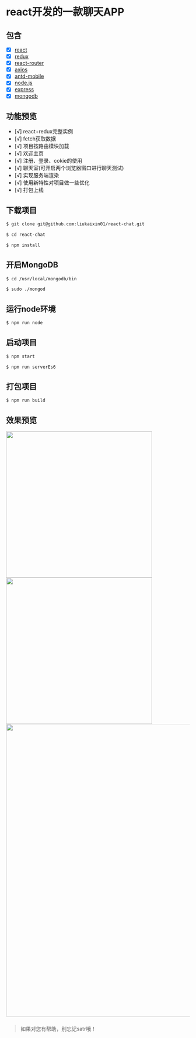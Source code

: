 # react开发的一款聊天APP

## 包含

- [x] [react](https://reactjs.org/)
- [x] [redux](http://cn.redux.js.org/)
- [x] [react-router](http://www.ruanyifeng.com/blog/2016/05/react_router.html?utm_source=tool.lu)
- [x] [axios](https://www.npmjs.com/package/axios)
- [x] [antd-mobile](https://mobile.ant.design)
- [x] [node.js](http://nodejs.cn/)
- [x] [express](http://www.expressjs.com.cn/)
- [x] [mongodb](http://www.runoob.com/mongodb/mongodb-tutorial.html)

## 功能预览
- [√] react+redux完整实例
- [√] fetch获取数据
- [√] 项目按路由模块加载
-  [√] 欢迎主页
- [√] 注册、登录、cokie的使用
- [√] 聊天室(可开启两个浏览器窗口进行聊天测试)
- [√] 实现服务端渲染
- [√] 使用新特性对项目做一些优化
- [√] 打包上线

## 下载项目

```sh
$ git clone git@github.com:liukaixin01/react-chat.git
```
```sh
$ cd react-chat
```
```sh
$ npm install
```

## 开启MongoDB

```sh
$ cd /usr/local/mongodb/bin
```
```sh
$ sudo ./mongod
```

## 运行node环境

```sh
$ npm run node
```
## 启动项目

```sh
$ npm start
```
```sh
$ npm run serverEs6
```
## 打包项目
```sh
$ npm run build
```

## 效果预览
<img src="http://liukaixin.cn/react-chat/git-hub/chat-login.gif" width="400">  <img src="http://liukaixin.cn/react-chat/git-hub/chat-go.gif" width="400">
<img src="http://liukaixin.cn/react-chat/git-hub/chating.gif" width="800">
###
>如果对您有帮助，别忘记satr哦！
